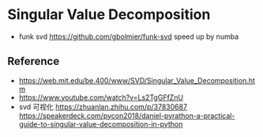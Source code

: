 # Singular Value Decomposition
- funk svd https://github.com/gbolmier/funk-svd
speed up by numba
## Reference
- https://web.mit.edu/be.400/www/SVD/Singular_Value_Decomposition.htm
- https://www.youtube.com/watch?v=Ls2TgGFfZnU
- svd 可视化 https://zhuanlan.zhihu.com/p/37830687 https://speakerdeck.com/pycon2018/daniel-pyrathon-a-practical-guide-to-singular-value-decomposition-in-python
